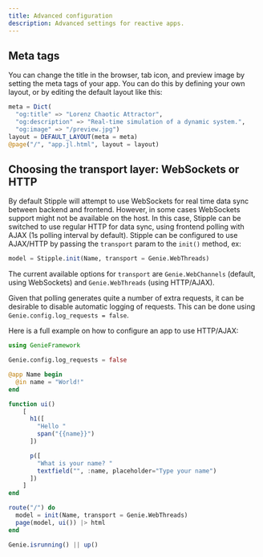 ```yaml
---
title: Advanced configuration
description: Advanced settings for reactive apps.
---
```


## Meta tags

You can change the title in the browser, tab icon, and preview image by setting the meta tags of your app. You can do this by defining your own layout, or by editing the default layout like this:

```julia
meta = Dict(
  "og:title" => "Lorenz Chaotic Attractor", 
  "og:description" => "Real-time simulation of a dynamic system.", 
  "og:image" => "/preview.jpg")
layout = DEFAULT_LAYOUT(meta = meta)
@page("/", "app.jl.html", layout = layout)
```

## Choosing the transport layer: WebSockets or HTTP

By default Stipple will attempt to use WebSockets for real time data sync between backend and frontend.
However, in some cases WebSockets support might not be available on the host. In this case, Stipple can be
switched to use regular HTTP for data sync, using frontend polling with AJAX (1s polling interval by default).
Stipple can be configured to use AJAX/HTTP by passing the `transport` param to the `init()` method, ex:

```julia
model = Stipple.init(Name, transport = Genie.WebThreads)
```

The current available options for `transport` are `Genie.WebChannels` (default, using WebSockets) and
`Genie.WebThreads` (using HTTP/AJAX).

Given that polling generates quite a number of extra requests, it can be desirable to disable automatic
logging of requests. This can be done using `Genie.config.log_requests = false`.

Here is a full example on how to configure an app to use HTTP/AJAX:

```julia
using GenieFramework

Genie.config.log_requests = false

@app Name begin
  @in name = "World!"
end

function ui()
    [
      h1([
        "Hello "
        span("{{name}}")
      ])

      p([
        "What is your name? "
        textfield("", :name, placeholder="Type your name")
      ])
    ]
end

route("/") do
  model = init(Name, transport = Genie.WebThreads)
  page(model, ui()) |> html
end

Genie.isrunning() || up()
```
